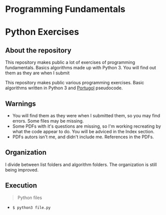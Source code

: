 # Programming Fundamentals
# Python Exercises

## About the repository

This repository makes public a lot of exercises of programming fundamentals. Basics algorithms made up with Python 3.
You will find out them as they are when I submit

This repository makes public various programming exercises. Basic algorithms written in Python 3 and [Portugol](https://pt.wikipedia.org/wiki/Portugol) pseudocode.

## Warnings
 - You will find them as they were when I submitted them, so you may find errors. Some files may be missing.
 - Some PDFs with it's questions are missing, so I'm working recreating by what the code appear to do. You will be adviced in the Index section.
 - PDFs autors isn't me, and didn't include me. References in the PDFs.

## Organization
I divide between list folders and algorithm folders. The organization is still being improved.

## Execution
> Python files
* `$ python3 file.py`